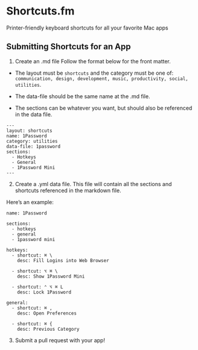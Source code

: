 # Shortcuts.fm

Printer-friendly keyboard shortcuts for all your favorite Mac apps

## Submitting Shortcuts for an App

 1. Create an <app>.md file
Follow the format below for the front matter. 

* The layout must be `shortcuts` and the category must be one of: `communication, design, development, music, productivity, social, utilities`.

* The data-file should be the same name at the .md file. 
* The sections can be whatever you want, but should also be referenced in the data file. 

```
---
layout: shortcuts
name: 1Password
category: utilities
data-file: 1password
sections:
  - Hotkeys
  - General
  - 1Password Mini
---
```

2. Create a <app>.yml data file. 
This file will contain all the sections and shortcuts referenced in the markdown file. 

Here’s an example: 

```
name: 1Password

sections:
  - hotkeys
  - general
  - 1password mini

hotkeys:
  - shortcut: ⌘ \
    desc: Fill Logins into Web Browser

  - shortcut: ⌥ ⌘ \
    desc: Show 1Password Mini

  - shortcut: ⌃ ⌥ ⌘ L
    desc: Lock 1Password

general:
  - shortcut: ⌘ ,
    desc: Open Preferences

  - shortcut: ⌘ {
    desc: Previous Category
```

3. Submit a pull request with your app!


